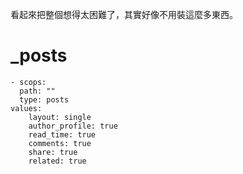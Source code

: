 看起來把整個想得太困難了，其實好像不用裝這麼多東西。

# _posts
    - scops:
      path: ""
      type: posts
    values:
        layout: single
        author_profile: true
        read_time: true
        comments: true
        share: true
        related: true

